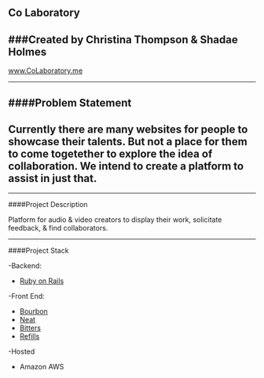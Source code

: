 Co Laboratory
-----

###Created by Christina Thompson & Shadae Holmes
---
www.CoLaboratory.me

---
####Problem Statement
---
Currently there are many websites for people to showcase their talents. But not a place for them to come togetether to explore the idea of collaboration. We intend to create a platform to assist in just that.
---
---

####Project Description

Platform for audio & video creators to display their work, solicitate feedback, & find collaborators.

---


####Project Stack

-Backend:
 * [Ruby on Rails](https://www.google.com)


-Front End:
 *  [Bourbon](http://bourbon.io/)
 *  [Neat](http://neat.bourbon.io/)
 *  [Bitters](http://bitters.bourbon.io/)
 *  [Refills](http://refills.bourbon.io/)

-Hosted
 * Amazon AWS 